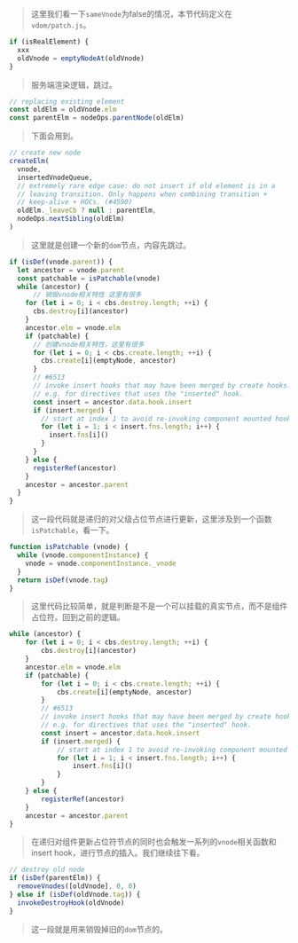 > 这里我们看一下`sameVnode`为false的情况，本节代码定义在`vdom/patch.js`。

```javascript
if (isRealElement) {
  xxx
  oldVnode = emptyNodeAt(oldVnode)
}
```

> 服务端渲染逻辑，跳过。

```javascript
// replacing existing element
const oldElm = oldVnode.elm
const parentElm = nodeOps.parentNode(oldElm)
```

> 下面会用到。

```javascript
// create new node
createElm(
  vnode,
  insertedVnodeQueue,
  // extremely rare edge case: do not insert if old element is in a
  // leaving transition. Only happens when combining transition +
  // keep-alive + HOCs. (#4590)
  oldElm._leaveCb ? null : parentElm,
  nodeOps.nextSibling(oldElm)
)
```

> 这里就是创建一个新的`dom`节点，内容先跳过。

```javascript
if (isDef(vnode.parent)) {
  let ancestor = vnode.parent
  const patchable = isPatchable(vnode)
  while (ancestor) {
      // 销毁vnode相关特性 这里有很多
    for (let i = 0; i < cbs.destroy.length; ++i) {
      cbs.destroy[i](ancestor)
    }
    ancestor.elm = vnode.elm
    if (patchable) {
      // 创建vnode相关特性，这里有很多
      for (let i = 0; i < cbs.create.length; ++i) {
        cbs.create[i](emptyNode, ancestor)
      }
      // #6513
      // invoke insert hooks that may have been merged by create hooks.
      // e.g. for directives that uses the "inserted" hook.
      const insert = ancestor.data.hook.insert
      if (insert.merged) {
        // start at index 1 to avoid re-invoking component mounted hook
        for (let i = 1; i < insert.fns.length; i++) {
          insert.fns[i]()
        }
      }
    } else {
      registerRef(ancestor)
    }
    ancestor = ancestor.parent
  }
}
```

> 这一段代码就是递归的对父级占位节点进行更新，这里涉及到一个函数`isPatchable`，看一下。

```javascript
function isPatchable (vnode) {
  while (vnode.componentInstance) {
    vnode = vnode.componentInstance._vnode
  }
  return isDef(vnode.tag)
}
```

> 这里代码比较简单，就是判断是不是一个可以挂载的真实节点，而不是组件占位符。回到之前的逻辑。

```javascript
while (ancestor) {
    for (let i = 0; i < cbs.destroy.length; ++i) {
        cbs.destroy[i](ancestor)
    }
    ancestor.elm = vnode.elm
    if (patchable) {
        for (let i = 0; i < cbs.create.length; ++i) {
            cbs.create[i](emptyNode, ancestor)
        }
        // #6513
        // invoke insert hooks that may have been merged by create hooks.
        // e.g. for directives that uses the "inserted" hook.
        const insert = ancestor.data.hook.insert
        if (insert.merged) {
            // start at index 1 to avoid re-invoking component mounted hook
            for (let i = 1; i < insert.fns.length; i++) {
                insert.fns[i]()
            }
        }
    } else {
        registerRef(ancestor)
    }
    ancestor = ancestor.parent
}
```

>在递归对组件更新占位符节点的同时也会触发一系列的`vnode`相关函数和insert hook，进行节点的插入。我们继续往下看。

```javascript
// destroy old node
if (isDef(parentElm)) {
  removeVnodes([oldVnode], 0, 0)
} else if (isDef(oldVnode.tag)) {
  invokeDestroyHook(oldVnode)
}
```

> 这一段就是用来销毁掉旧的`dom`节点的。
